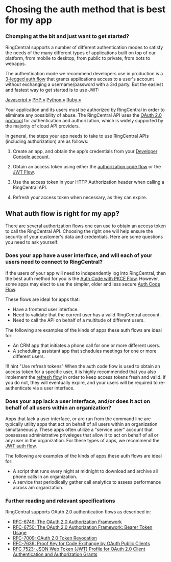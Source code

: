 # Chosing the auth method that is best for my app

<div class="jumbotron pt-1">
  <h3 class="display-5">Chomping at the bit and just want to get started?</h3>
  <p class="lead">RingCentral supports a number of different authentication modes to satisfy the needs of the many different types of applications built on top of our platform, from mobile to desktop, from public to private, from bots to webapps.</p>
  <p>The authentication mode we recommend developers use in production is a <a href="./quick-start/">3-legged auth flow</a> that grants applications access to a user's account without exchanging a username/password with a 3rd party. But the easiest and fastest way to get started is to use JWT:</p>
  <a href="jwt/quick-start/#Javascript" class="btn btn-light qs-link">Javascript &raquo;</a>
  <a href="jwt/quick-start/#PHP" class="btn btn-light qs-link">PHP &raquo;</a>
  <a href="jwt/quick-start/#Python" class="btn btn-light qs-link">Python &raquo;</a>
  <a href="jwt/quick-start/#Ruby" class="btn btn-light qs-link">Ruby &raquo;</a>
</div>

Your application and its users must be authorized by RingCentral in order to eliminate any possibility of abuse. The RingCentral API uses the [OAuth 2.0 protocol](http://oauth.net/2/) for authentication and authorization, which is widely supported by the majority of cloud API providers.

In general, the steps your app needs to take to use RingCentral APIs (including authorization) are as follows:

1. Create an app, and obtain the app's credentials from your [Developer Console account](https://developer.ringcentral.com/my-account.html).

2. Obtain an access token using either the [authorization code flow](./auth-code-flow) or the [JWT Flow](./jwt-flow).

3. Use the access token in your HTTP Authorization header when calling a RingCentral API.

4. Refresh your access token when necessary, as they can expire. 

## What auth flow is right for my app?

There are several authorization flows one can use to obtain an access token to call the RingCentral API. Choosing the right one will help ensure the security of your customer's data and credentials. Here are some questions you need to ask yourself:

### Does your app have a user interface, and will each of your users need to connect to RingCentral?

If the users of your app will need to independently log into RingCentral, then the best auth method for you is the [Auth Code with PKCE Flow](./auth-code-pkce-flow). However, some apps may elect to use the simpler, older and less secure [Auth Code Flow](./auth-code-flow).

These flows are ideal for apps that:
* Have a frontend user interface.
* Need to validate that the current user has a valid RingCentral account.
* Need to call the API on behalf of a multitude of different users. 

The following are examples of the kinds of apps these auth flows are ideal for:

* An CRM app that initiates a phone call for one or more different users.
* A scheduling assistant app that schedules meetings for one or more different users. 

!!! hint "Use refresh tokens"
    When the auth code flow is used to obtain an access token for a specific user, it is highly recommended that you also implement the [refresh flow](./refresh-tokens/) in order to keep access tokens fresh and valid. If you do not, they will eventually expire, and your users will be required to re-authenticate via a user interface. 

### Does your app lack a user interface, and/or does it act on behalf of all users within an organization?

Apps that lack a user interface, or are run from the command line are typically utility apps that act on behalf of all users within an organization simultaneously. These apps often utilize a "service user" account that possesses administrative priveleges that allow it to act on behalf of all or any user in the organization. For these types of apps, we recommend the [JWT auth flow](./jwt-flow/).

The following are examples of the kinds of apps these auth flows are ideal for:

* A script that runs every night at midnight to download and archive all phone calls in an organization.
* A service that periodically gather call analytics to assess performance across am organization. 

### Further reading and relevant specifications

RingCentral supports OAuth 2.0 authentication flows as described in:

* [RFC-6749: The OAuth 2.0 Authorization Framework](https://tools.ietf.org/html/rfc6749)
* [RFC-6750: The OAuth 2.0 Authorization Framework: Bearer Token Usage](https://tools.ietf.org/html/rfc6750)
* [RFC-7009: OAuth 2.0 Token Revocation](https://tools.ietf.org/html/rfc7009)
* [RFC-7636: Proof Key for Code Exchange by OAuth Public Clients](https://tools.ietf.org/html/rfc7636)
* [RFC 7523: JSON Web Token (JWT) Profile for OAuth 2.0 Client Authentication and Authorization Grants](https://datatracker.ietf.org/doc/html/rfc7523)
